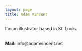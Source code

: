 ```yaml
---
layout: page
title: Adam Vincent
---
```


I'm an illustrator based in St. Louis.  

<br>
<b>Mail: </b>info@adamvincent.net
